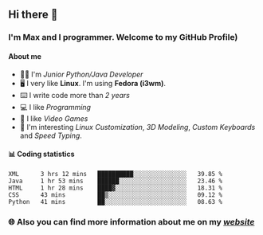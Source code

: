 ## Hi there 👋
### I'm Max and I programmer. Welcome to my GitHub Profile)

#### **About me**
- 👨‍💻 I'm _Junior Python/Java Developer_
- 🖥️ I very like **Linux**. I'm using **Fedora (i3wm)**.
- ⌨️ I write code more than _2 years_
- 💻 I like _Programming_
- 👾 I like _Video Games_
- 👀 I'm interesting _Linux Customization_, _3D Modeling_, _Custom Keyboards_ and _Speed Typing_.

#### 📊 **Coding statistics**
<!--START_SECTION:waka-->
```text
XML      3 hrs 12 mins   ██████████░░░░░░░░░░░░░░░   39.85 % 
Java     1 hr 53 mins    ██████░░░░░░░░░░░░░░░░░░░   23.46 % 
HTML     1 hr 28 mins    ████▓░░░░░░░░░░░░░░░░░░░░   18.31 % 
CSS      43 mins         ██▒░░░░░░░░░░░░░░░░░░░░░░   09.12 % 
Python   41 mins         ██░░░░░░░░░░░░░░░░░░░░░░░   08.63 % 
```
<!--END_SECTION:waka-->

### 🌐 **Also you can find more information about me on my _[website](https://merive.herokuapp.com/)_**
